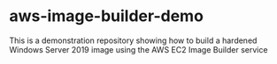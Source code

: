 # aws-image-builder-demo
This is a demonstration repository showing how to build a hardened Windows Server 2019 image using the AWS EC2 Image Builder service 
